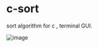 # c-sort
sort algorithm for c , terminal GUI.

![image](https://github.com/onewe/c-sort/blob/master/readme.gif)
